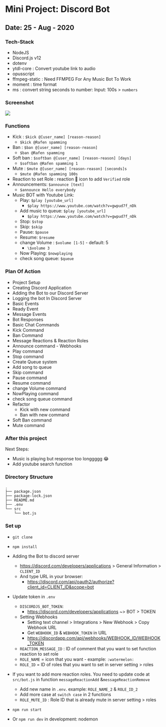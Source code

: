 # Mini Project: Discord Bot

## Date: 25 - Aug - 2020

### Tech-Stack

- NodeJS
- Discord.js v12
- dotenv
- ytdl-core : Convert youtube link to audio
- opusscript
- ffmpeg-static : Need FFMPEG For Any Music Bot To Work
- moment : time format
- ms : convert string seconds to number: Input: 100s > `numbers`

### Screenshot

<img src="https://i.imgur.com/snzfdBE.png" />

### Functions

- Kick : `$kick @[user_name] [reason-reason]`
  - `$kick @Rafen spamming`
- Ban : `$ban @[user_name] [reason-reason]`
  - `$ban @Rafen spamming`
- Soft ban : `$softban @[user_name] [reason-reason] [days]`
  - `$softban @Rafen spamming 1`
- Mute : `$mute @[user_name] [reason-reason] [seconds]s`
  - `$mute @Rafen spamming 100s`
- Reaction to set Role : reaction :watermelon: icon to add `Verified` role
- Announcements: `$announce [text]`
  - `$announce Hello everybody`
- Music BOT with Youtube Link:
  - Play: `$play [youtube_url]`
    - `$play https://www.youtube.com/watch?v=gwpud7f_nDk`
  - Add music to queue: `$play [youtube_url]`
    - `$play https://www.youtube.com/watch?v=gwpud7f_nDk`
  - Stop: `$stop`
  - Skip: `$skip`
  - Pause: `$pause`
  - Resume: `$resume`
  - change Volume : `$volume [1-5]` - default: 5
    - `\$volume 3`
  - Now Playing: `$nowplaying`
  - check song queue: `$queue`

### Plan Of Action

- Project Setup
- Creating Discord Application
- Adding the Bot to our Discord Server
- Logging the bot In Discord Server
- Basic Events
- Ready Event
- Message Events
- Bot Responses
- Basic Chat Commands
- Kick Command
- Ban Command
- Message Reactions & Reaction Roles
- Announce command - Webhooks
- Play command
- Stop command
- Create Queue system
- Add song to queue
- Skip command
- Pause command
- Resume command
- change Volume command
- NowPlaying command
- check song queue command
- Refactor
  - Kick with new command
  - Ban with new command
- Soft Ban command
- Mute command

### After this project

Next Steps:

- Music is playing but response too longgggg 😂
- Add youtube search function

### Directory Structure

```
.
├── package.json
├── package-lock.json
├── README.md
├── .env
└── src
    └── bot.js
```

### Set up

- `git clone`
- `npm install`

- Adding the Bot to discord server
  - https://discord.com/developers/applications > General Information > `CLIENT_ID`
  - And type URL in your browser:
    - https://discord.com/api/oauth2/authorize?client_id=CLIENT_ID&scope=bot
- Update token in `.env`

  - `DISCORDJS_BOT_TOKEN`:
    - https://discord.com/developers/applications ~> BOT > TOKEN
  - Setting Webhooks
    - Setting text channel > Integrations > New Webhook > Copy Webhook URL
    - Get `WEBHOOK_ID` & `WEBHOOK_TOKEN` in URL
    - https://discordapp.com/api/webhooks/WEBHOOK_ID/WEBHOOK_TOKEN
  - `REACTION_MESSAGE_ID` : ID of comment that you want to set function reaction to set role
  - `ROLE_NAME` = icon that you want - example: `:watermelon:`
  - `ROLE_ID` = ID of roles that you want to set in server setting > roles

- If you want to add more reaction roles. You need to update code at `src/bot.js` in function `messageReactionAdd` &`messageReactionRemove`

  - Add new name in `.env`. example: `ROLE_NAME_2` & `ROLE_ID_2`
  - Add more case at `switch case` in 2 functions
  - `ROLE_MUTE_ID` : Role ID that is already mute in server setting > roles

- `npm run start`
- Or `npm run dev` in development: nodemon
